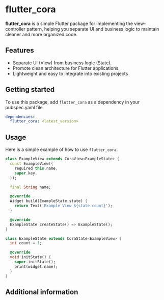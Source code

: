 # flutter_cora

**flutter_cora** is a simple Flutter package for implementing the view-controller pattern, helping you separate UI and business logic to maintain cleaner and more organized code.

## Features

- Separate UI (View) from business logic (State).
- Promote clean architecture for Flutter applications.
- Lightweight and easy to integrate into existing projects

## Getting started

To use this package, add `flutter_cora` as a dependency in your pubspec.yaml file

```yaml
dependencies:
  flutter_cora: <latest_version>
```

## Usage

Here is a simple example of how to use `flutter_cora`.

```dart
class ExampleView extends CoraView<ExampleState> {
  const ExampleView({
    required this.name,
    super.key,
  });

  final String name;

  @override
  Widget build(ExampleState state) {
    return Text('Example View ${state.count}');
  }

  @override
  ExampleState createState() => ExampleState();
}

class ExampleState extends CoraState<ExampleView> {
  int count = 1;

  @override
  void initState() {
    super.initState();
    print(widget.name);
  }
}
```

## Additional information
